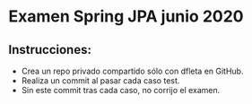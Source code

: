 # Examen Spring JPA junio 2020

## Instrucciones:

 - Crea un repo privado compartido sólo con dfleta en GitHub.
 - Realiza un commit al pasar cada caso test.
 - Sin este commit tras cada caso, no corrijo el examen.

